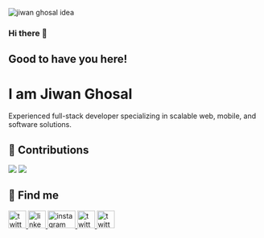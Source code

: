 
![jiwan ghosal idea ](https://github.com/user-attachments/assets/0f8f597a-5236-4cc8-a345-80cdfd8e7071)

### Hi there 👋
## Good to have you here!

# I am Jiwan Ghosal

Experienced full-stack developer specializing in scalable web, mobile, and software solutions.

## :beers: Contributions

<img src="https://github-readme-stats.vercel.app/api?username=heartstchr&show_icons=true&count_private=true&title_color=b794f4&text_color=ffffff&icon_color=ffffff&bg_color=1a202c&include_all_commits=true%22%20alt=%22Contributions" />

<img src="https://github-readme-stats.vercel.app/api/top-langs/?username=heartstchr&layout=compact&title_color=553c9a&text_color=1a202c"/>

## :flashlight: Find me

<p>
  <a href="https://stackoverflow.com/story/jiwanghosal" rel="nofollow">
    <img src="https://cdn.jsdelivr.net/npm/simple-icons@3.0.1/icons/stackoverflow.svg" alt="twitter" height="35" />
  </a>
  
  <a href="https://www.linkedin.com/in/jiwanghosal/" rel="nofollow">
    <img src="https://cdn.jsdelivr.net/npm/simple-icons@3.0.1/icons/linkedin.svg" alt="linkedin" height="35" />
  </a>

  <a href="https://www.instagram.com/stchr_heart/" rel="nofollow">
    <img src="https://cdn.jsdelivr.net/npm/simple-icons@3.0.1/icons/instagram.svg" alt="instagram" height="35" width="55" />
  </a>

  <a href="https://twitter.com/stchr_ghosal" rel="nofollow">
    <img src="https://cdn.jsdelivr.net/npm/simple-icons@3.0.1/icons/twitter.svg" alt="twitter" height="35" />
  </a>
  
  <a href="https://youtube.com/c/JiwanGhosal" rel="nofollow">
    <img src="https://cdn.jsdelivr.net/npm/simple-icons@3.0.1/icons/youtube.svg" alt="twitter" height="35" />
  </a>
  
</p>
